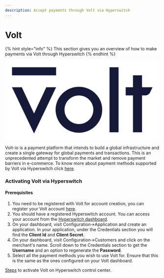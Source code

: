 ```yaml
---
description: Accept payments through Volt via Hyperswitch
---
```


# Volt

{% hint style="info" %}
This section gives you an overview of how to make payments via Volt through Hyperswitch
{% endhint %}

<img src="../../../.gitbook/assets/Volt-Logo (1).png" alt="logo_discord" data-size="original">

Volt-io is a payment platform that intends to build a global infrastructure and create a single gateway for global payments and transactions. This is an unprecedented attempt to transform the market and remove payment barriers in e-commerce. To know more about payment methods supported by Volt via Hyperswitch click [here](https://www.volt.io/demo/).

### Activating Volt via Hyperswitch

#### Prerequisites

1. You need to be registered with Volt for account creation, you can register your Volt account [here](https://www.clubprophet.com/products---prophetpay).
2. You should have a registered Hyperswitch account. You can access your account from the [Hyperswitch dashboard](https://app.hyperswitch.io/).
3. On your dashboard, visit Configuration->Application and create an application. In your application, under the Credentials section you will find the **Client Id** and **Client Secret**.
4. On your dashboard, visit Configuration->Customers and click on the merchant's name. Scroll down to the Credentials section to get the **Username** and an option to regenerate the **Password**.
5. Select all the payment methods you wish to use Volt for. Ensure that this is the same as the ones configured on your Volt dashboard.

[Steps](https://app.gitbook.com/o/JKqEWJaaVJcFy28N5Z3d/s/kf7BGdsPkCw9nalhAIlE/\~/changes/388/hyperswitch-cloud/connectors/activate-connector-on-hyperswitch) to activate Volt on Hyperswitch control center.
